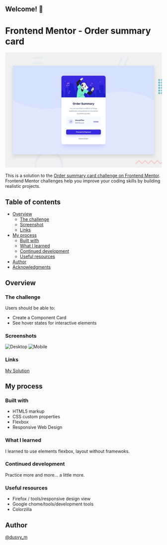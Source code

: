 ## Welcome! 👋

# Frontend Mentor - Order summary card 
![Design preview for order sumary card coding challenge](./design/desktop-preview.jpg)

This is a solution to the [Order summary card challenge on Frontend Mentor](https://www.frontendmentor.io/challenges/order-summary-component-QlPmajDUj). Frontend Mentor challenges help you improve your coding skills by building realistic projects. 

## Table of contents

- [Overview](#overview)
  - [The challenge](#the-challenge)
  - [Screenshot](#screenshot)
  - [Links](#links)
- [My process](#my-process)
  - [Built with](#built-with)
  - [What I learned](#what-i-learned)
  - [Continued development](#continued-development)
  - [Useful resources](#useful-resources)
- [Author](#author)
- [Acknowledgments](#acknowledgments)

## Overview

### The challenge

Users should be able to:

- Create a Component Card 
- See hover states for interactive elements

### Screenshots

![Desktop](https://github.com/dovelym/FEM-order-summary-component/blob/main/screenshots/desktop.png)
![Mobile](https://github.com/dovelym/FEM-order-summary-component/blob/main/screenshots/mobile.png)



### Links

[My Solution](https://dovelym.github.io/FEM-order-summary-component)


## My process

### Built with

- HTML5 markup
- CSS custom properties
- Flexbox
- Responsive Web Design 

### What I learned

I learned to use elements flexbox, layout without framewoks.

### Continued development

 Practice more and more... a little more.

### Useful resources

- Firefox / tools/responsive design view
- Google chome/tools/development tools
- Colorzilla

## Author
[@dusvy_m](https://github.com/dovelym)

